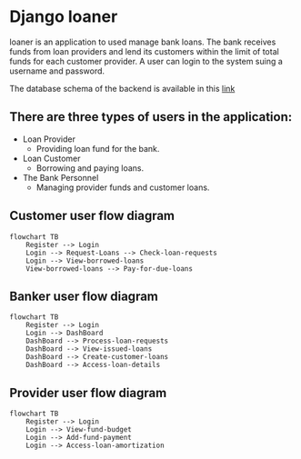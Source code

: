 # Django loaner

loaner is an application to used manage bank loans. The bank receives funds from loan providers and lend its customers within the limit of total funds for each customer provider. A user can login to the system suing a username and password.

The database schema of the backend is available in this [link](https://dbdiagram.io/d/64d629b802bd1c4a5ea1a1d2)

## There are three types of users in the application:

- Loan Provider
  - Providing loan fund for the bank.
- Loan Customer
  - Borrowing and paying loans.
- The Bank Personnel
  - Managing provider funds and customer loans.

## Customer user flow diagram

```mermaid
flowchart TB
    Register --> Login
    Login --> Request-Loans --> Check-loan-requests
    Login --> View-borrowed-loans
    View-borrowed-loans --> Pay-for-due-loans
```

## Banker user flow diagram

```mermaid
flowchart TB
    Register --> Login
    Login --> DashBoard
    DashBoard --> Process-loan-requests
    DashBoard --> View-issued-loans
    DashBoard --> Create-customer-loans
    DashBoard --> Access-loan-details
```

## Provider user flow diagram

```mermaid
flowchart TB
    Register --> Login
    Login --> View-fund-budget
    Login --> Add-fund-payment
    Login --> Access-loan-amortization
```
